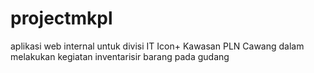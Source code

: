 # projectmkpl

aplikasi web internal untuk divisi IT Icon+ Kawasan PLN Cawang dalam melakukan kegiatan inventarisir barang pada gudang 
